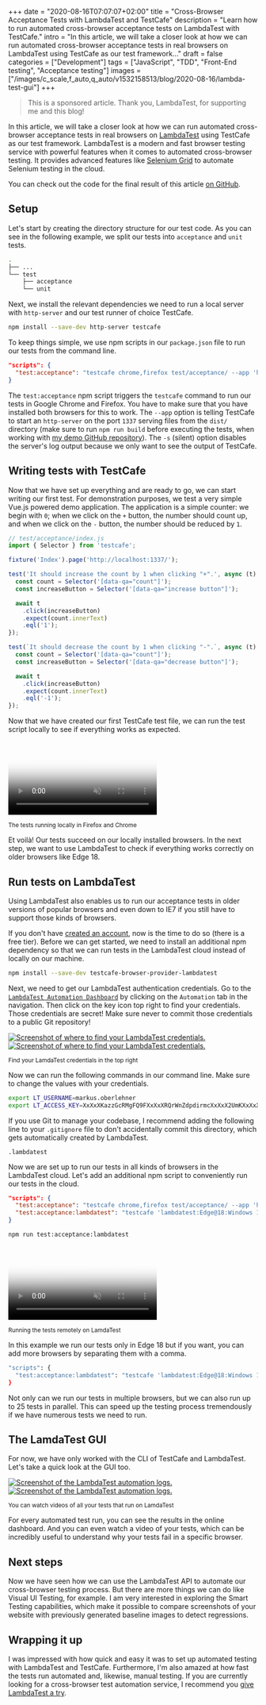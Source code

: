 +++
date = "2020-08-16T07:07:07+02:00"
title = "Cross-Browser Acceptance Tests with LambdaTest and TestCafe"
description = "Learn how to run automated cross-browser acceptance tests on LambdaTest with TestCafe."
intro = "In this article, we will take a closer look at how we can run automated cross-browser acceptance tests in real browsers on LambdaTest using TestCafe as our test framework..."
draft = false
categories = ["Development"]
tags = ["JavaScript", "TDD", "Front-End testing", "Acceptance testing"]
images = ["/images/c_scale,f_auto,q_auto/v1532158513/blog/2020-08-16/lambda-test-gui"]
+++

> This is a sponsored article. Thank you, LambdaTest, for supporting me and this blog!

In this article, we will take a closer look at how we can run automated cross-browser acceptance tests in real browsers on [LambdaTest](http://www.lambdatest.com?fp_ref=markus88) using TestCafe as our test framework. LambdaTest is a modern and fast browser testing service with powerful features when it comes to automated cross-browser testing. It provides advanced features like [Selenium Grid](https://www.lambdatest.com/selenium-automation?fp_ref=markus88) to automate Selenium testing in the cloud.

You can check out the code for the final result of this article [on GitHub](https://github.com/maoberlehner/lambda-test-test-cafe).

## Setup

Let's start by creating the directory structure for our test code. As you can see in the following example, we split our tests into `acceptance` and `unit` tests.

```bash
.
├── ...
└── test
    ├── acceptance
    └── unit
```

Next, we install the relevant dependencies we need to run a local server with `http-server` and our test runner of choice TestCafe.

```bash
npm install --save-dev http-server testcafe
```

To keep things simple, we use npm scripts in our `package.json` file to run our tests from the command line.

```json
"scripts": {
  "test:acceptance": "testcafe chrome,firefox test/acceptance/ --app 'http-server dist/ -p 1337 -s'"
}
```

The `test:acceptance` npm script triggers the `testcafe` command to run our tests in Google Chrome and Firefox. You have to make sure that you have installed both browsers for this to work. The `--app` option is telling TestCafe to start an `http-server` on the port `1337` serving files from the `dist/` directory (make sure to run `npm run build` before executing the tests, when working with [my demo GitHub repository](https://github.com/maoberlehner/lambda-test-test-cafe)). The `-s` (silent) option disables the server's log output because we only want to see the output of TestCafe.

## Writing tests with TestCafe

Now that we have set up everything and are ready to go, we can start writing our first test. For demonstration purposes, we test a very simple Vue.js powered demo application. The application is a simple counter: we begin with `0`; when we click on the `+` button, the number should count up, and when we click on the `-` button, the number should be reduced by `1`.

```js
// test/acceptance/index.js
import { Selector } from 'testcafe';

fixture('Index').page('http://localhost:1337/');

test('It should increase the count by 1 when clicking "+".', async (t) => {
  const count = Selector('[data-qa="count"]');
  const increaseButton = Selector('[data-qa="increase button"]');

  await t
    .click(increaseButton)
    .expect(count.innerText)
    .eql('1');
});

test(`It should decrease the count by 1 when clicking "-".`, async (t) => {
  const count = Selector('[data-qa="count"]');
  const increaseButton = Selector('[data-qa="decrease button"]');

  await t
    .click(increaseButton)
    .expect(count.innerText)
    .eql('-1');
});
```

Now that we have created our first TestCafe test file, we can run the test script locally to see if everything works as expected.

<div class="c-content__figure">
  <video
    data-src="https://res.cloudinary.com/maoberlehner/video/upload/q_auto/v1542158516/blog/2020-08-16/local-firefox-chrome.mp4"
    poster="https://res.cloudinary.com/maoberlehner/video/upload/q_auto,f_auto,so_0.0/v1542158516/blog/2020-08-16/local-firefox-chrome"
    muted
    autoplay
    loop
  ></video>
  <p class="c-content__caption">
    <small>The tests running locally in Firefox and Chrome</small>
  </p>
</div>

Et voilà! Our tests succeed on our locally installed browsers. In the next step, we want to use LambdaTest to check if everything works correctly on older browsers like Edge 18.

## Run tests on LambdaTest

Using LambdaTest also enables us to run our acceptance tests in older versions of popular browsers and even down to IE7 if you still have to support those kinds of browsers.

If you don't have [created an account](http://www.lambdatest.com?fp_ref=markus88), now is the time to do so (there is a free tier). Before we can get started, we need to install an additional npm dependency so that we can run tests in the LambdaTest cloud instead of locally on our machine.

```bash
npm install --save-dev testcafe-browser-provider-lambdatest
```

Next, we need to get our LambdaTest authentication credentials. Go to the [`LambdaTest Automation Dashboard`](https://automation.lambdatest.com?fp_ref=markus88) by clicking on the `Automation` tab in the navigation. Then click on the key icon top right to find your credentials. Those credentials are secret! Make sure never to commit those credentials to a public Git repository!

<div class="c-content__figure">
  <div class="c-content__broad">
    <a href="/images/c_scale,f_auto,q_auto/v1532158513/blog/2020-08-16/lambda-test-credentials">
      <img
        data-src="/images/c_scale,f_auto,q_auto,w_740/v1532158513/blog/2020-08-16/lambda-test-credentials"
        data-srcset="/images/c_scale,f_auto,q_auto,w_1480/v1532158513/blog/2020-08-16/lambda-test-credentials 2x"
        alt="Screenshot of where to find your LambdaTest credentials."
      >
      <noscript>
        <img
          src="/images/c_scale,f_auto,q_auto,w_740/v1532158513/blog/2020-08-16/lambda-test-credentials"
          alt="Screenshot of where to find your LambdaTest credentials."
        >
      </noscript>
    </a>
  </div>
  <p class="c-content__caption">
    <small>Find your LamdaTest credentials in the top right</small>
  </p>
</div>

Now we can run the following commands in our command line. Make sure to change the values with your credentials.

```bash
export LT_USERNAME=markus.oberlehner
export LT_ACCESS_KEY=XxXxXKazzGcRMgFQ9FXxXxXRQrWnZdpdirmcXxXxX2UmKXxXxX
```

If you use Git to manage your codebase, I recommend adding the following line to your `.gitignore` file to don't accidentally commit this directory, which gets automatically created by LambdaTest.

```text
.lambdatest
```

Now we are set up to run our tests in all kinds of browsers in the LambdaTest cloud. Let's add an additional npm script to conveniently run our tests in the cloud.

```json
"scripts": {
  "test:acceptance": "testcafe chrome,firefox test/acceptance/ --app 'http-server dist/ -p 1337 -s'",
  "test:acceptance:lambdatest": "testcafe 'lambdatest:Edge@18:Windows 10' test/acceptance/ --app 'http-server dist/ -p 1337 -s'"
}
```

```bash
npm run test:acceptance:lambdatest
```

<div class="c-content__figure">
  <video
    data-src="https://res.cloudinary.com/maoberlehner/video/upload/q_auto/v1542158516/blog/2020-08-16/lambdatest.mp4"
    poster="https://res.cloudinary.com/maoberlehner/video/upload/q_auto,f_auto,so_0.0/v1542158516/blog/2020-08-16/lambdatest"
    muted
    autoplay
    loop
  ></video>
  <p class="c-content__caption">
    <small>Running the tests remotely on LamdaTest</small>
  </p>
</div>

In this example we run our tests only in Edge 18 but if you want, you can add more browsers by separating them with a comma.

```bash
"scripts": {
  "test:acceptance:lambdatest": "testcafe 'lambdatest:Edge@18:Windows 10,lambdatest:Chrome@84:Windows 10' test/acceptance/ --app 'http-server dist/ -p 1337 -s'"
}
```

Not only can we run our tests in multiple browsers, but we can also run up to 25 tests in parallel. This can speed up the testing process tremendously if we have numerous tests we need to run.

## The LamdaTest GUI

For now, we have only worked with the CLI of TestCafe and LambdaTest. Let's take a quick look at the GUI too.

<div class="c-content__figure">
  <div class="c-content__broad">
    <a href="/images/c_scale,f_auto,q_auto/v1532158513/blog/2020-08-16/lambda-test-gui">
      <img
        data-src="/images/c_scale,f_auto,q_auto,w_740/v1532158513/blog/2020-08-16/lambda-test-gui"
        data-srcset="/images/c_scale,f_auto,q_auto,w_1480/v1532158513/blog/2020-08-16/lambda-test-gui 2x"
        alt="Screenshot of the LambdaTest automation logs."
      >
      <noscript>
        <img
          src="/images/c_scale,f_auto,q_auto,w_740/v1532158513/blog/2020-08-16/lambda-test-gui"
          alt="Screenshot of the LambdaTest automation logs."
        >
      </noscript>
    </a>
  </div>
  <p class="c-content__caption">
    <small>You can watch videos of all your tests that run on LamdaTest</small>
  </p>
</div>

For every automated test run, you can see the results in the online dashboard. And you can even watch a video of your tests, which can be incredibly useful to understand why your tests fail in a specific browser.

## Next steps

Now we have seen how we can use the LambdaTest API to automate our cross-browser testing process. But there are more things we can do like Visual UI Testing, for example. I am very interested in exploring the Smart Testing capabilities, which make it possible to compare screenshots of your website with previously generated baseline images to detect regressions.

## Wrapping it up

I was impressed with how quick and easy it was to set up automated testing with LambdaTest and TestCafe. Furthermore, I'm also amazed at how fast the tests run automated and, likewise, manual testing. If you are currently looking for a cross-browser test automation service, I recommend you [give LambdaTest a try](http://www.lambdatest.com?fp_ref=markus88).
